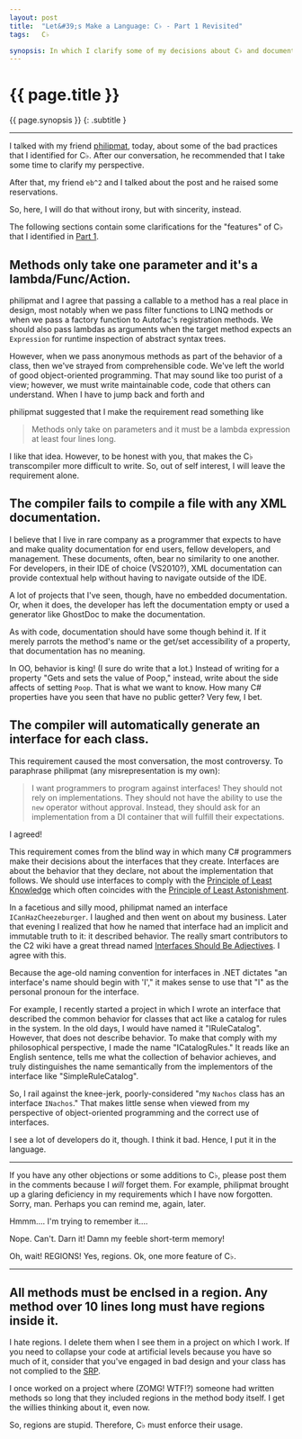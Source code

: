 ```yaml
---
layout: post
title:  "Let&#39;s Make a Language: C♭ - Part 1 Revisited"
tags:   C♭

synopsis: In which I clarify some of my decisions about C♭ and document a new feature.
---
```


# {{ page.title }}

{{ page.synopsis }}
{: .subtitle }

-----

I talked with my friend [philipmat](http://philipm.at/), today, about some of
the bad practices that I identified for C♭. After our conversation, he
recommended that I take some time to clarify my perspective.

After that, my friend `eb^2` and I talked about the post and he raised some
reservations.

So, here, I will do that without irony, but with sincerity, instead.

The following sections contain some clarifications for the "features" of C♭
that I identified in [Part 1](/2011/12/12/ramble.html).

## Methods only take one parameter and it's a lambda/Func/Action.
philipmat and I agree that passing a callable to a method has a real place in
design, most notably when we pass filter functions to LINQ methods or when we
pass a factory function to Autofac's registration methods. We should also pass
lambdas as arguments when the target method expects an `Expression` for
runtime inspection of abstract syntax trees.

However, when we pass anonymous methods as part of the behavior of a class,
then we've strayed from comprehensible code. We've left the world of good
object-oriented programming. That may sound like too purist of a view;
however, we must write maintainable code, code that others can understand.
When I have to jump back and forth and 

philipmat suggested that I make the requirement read something like

> Methods only take on parameters and it must be a lambda expression at least
> four lines long.

I like that idea. However, to be honest with you, that makes the C♭
transcompiler more difficult to write. So, out of self interest, I will leave
the requirement alone.

## The compiler fails to compile a file with any XML documentation.
I believe that I live in rare company as a programmer that expects to have and
make quality documentation for end users, fellow developers, and management.
These documents, often, bear no similarity to one another. For developers, in
their IDE of choice (VS2010?), XML documentation can provide contextual help
without having to navigate outside of the IDE.

A lot of projects that I've seen, though, have no embedded documentation. Or,
when it does, the developer has left the documentation empty or used a
generator like GhostDoc to make the documentation.

As with code, documentation should have some though behind it. If it merely
parrots the method's name or the get/set accessibility of a property, that
documentation has no meaning.

In OO, behavior is king! (I sure do write that a lot.) Instead of writing for
a property "Gets and sets the value of Poop," instead, write about the side
affects of setting `Poop`. That is what we want to know. How many C#
properties have you seen that have no public getter? Very few, I bet.

## The compiler will automatically generate an interface for each class.

This requirement caused the most conversation, the most controversy. To
paraphrase philipmat (any misrepresentation is my own):

> I want programmers to program against interfaces! They should not rely on
> implementations. They should not have the ability to use the `new` operator
> without approval. Instead, they should ask for an implementation from a DI
> container that will fulfill their expectations.

I agreed!

This requirement comes from the blind way in which many C# programmers make
their decisions about the interfaces that they create. Interfaces are about
the behavior that they declare, not about the implementation that follows. We
should use interfaces to comply with the
[Principle of Least Knowledge](http://en.wikipedia.org/wiki/Law_of_Demeter)
which often coincides with the
[Principle of Least Astonishment](http://en.wikipedia.org/wiki/Principle_of_least_astonishment).

In a facetious and silly mood, philipmat named an interface
`ICanHazCheezeburger`. I laughed and then went on about my business. Later
that evening I realized that how he named that interface had an implicit
and immutable truth to it: it described behavior. The really smart
contributors to the C2 wiki have a great thread named
[Interfaces Should Be Adjectives](http://c2.com/cgi/wiki?InterfacesShouldBeAdjectives).
I agree with this.

Because the age-old naming convention for interfaces in .NET dictates "an
interface's name should begin with 'I'," it makes sense to use that "I" as the
personal pronoun for the interface.

For example, I recently started a project in which I wrote an interface that
described the common behavior for classes that act like a catalog for rules in
the system. In the old days, I would have named it "IRuleCatalog". However,
that does not describe behavior. To make that comply with my philosophical
perspective, I made the name "ICatalogRules." It reads like an English
sentence, tells me what the collection of behavior achieves, and truly
distinguishes the name semantically from the implementors of the interface
like "SimpleRuleCatalog".

So, I rail against the knee-jerk, poorly-considered "my `Nachos` class has an
interface `INachos`." That makes little sense when viewed from my perspective
of object-oriented programming and the correct use of interfaces.

I see a lot of developers do it, though. I think it bad. Hence, I put it in
the language.

-----

If you have any other objections or some additions to C♭, please post them in
the comments because I _will_ forget them. For example, philipmat brought up
a glaring deficiency in my requirements which I have now forgotten. Sorry,
man. Perhaps you can remind me, again, later.

Hmmm.... I'm trying to remember it....

Nope. Can't. Darn it! Damn my feeble short-term memory!

Oh, wait! REGIONS! Yes, regions. Ok, one more feature of C♭.

-----

## All methods must be enclsed in a region. Any method over 10 lines long must have regions inside it.

I hate regions. I delete them when I see them in a project on which I work. If
you need to collapse your code at artificial levels because you have so much
of it, consider that you've engaged in bad design and your class has not
complied to the
[SRP](http://en.wikipedia.org/wiki/Single_responsibility_principle).

I once worked on a project where (ZOMG! WTF!?) someone had written methods so
long that they included regions in the method body itself. I get the willies
thinking about it, even now.

So, regions are stupid. Therefore, C♭ must enforce their usage.

